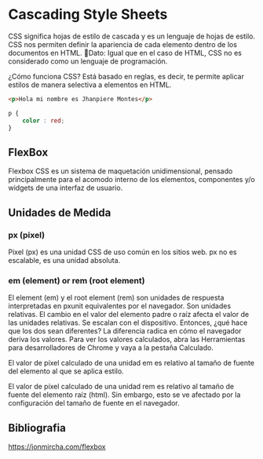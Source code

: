# Cascading Style Sheets

CSS significa hojas de estilo de cascada y es un lenguaje de hojas de estilo. CSS nos permiten definir la apariencia de cada elemento dentro de los documentos en HTML.
📌Dato: Igual que en el caso de HTML, CSS no es considerado como un lenguaje de programación.

¿Cómo funciona CSS?
Está basado en reglas, es decir, te permite aplicar estilos de manera selectiva a elementos en HTML.


```html
<p>Hola mi nombre es Jhanpiere Montes</p>
```

```css
p {
    color : red;
}
```

## FlexBox

Flexbox CSS es un sistema de maquetación unidimensional, pensado principalmente para el acomodo interno de los elementos, componentes y/o widgets de una interfaz de usuario.

## Unidades de Medida 

### px (pixel)
Pixel (px) es una unidad CSS de uso común en los sitios web. px no es escalable, es una unidad absoluta.

### em (element) or rem (root element)
El element (em) y el root element (rem) son unidades de respuesta interpretadas en pxunit equivalentes por el navegador. Son unidades relativas. El cambio en el valor del elemento padre o raíz afecta el valor de las unidades relativas. Se escalan con el dispositivo. Entonces, ¿qué hace que los dos sean diferentes? La diferencia radica en cómo el navegador deriva los valores. Para ver los valores calculados, abra las Herramientas para desarrolladores de Chrome y vaya a la pestaña Calculado.

El valor de píxel calculado de una unidad em es relativo al tamaño de fuente del elemento al que se aplica estilo.

El valor de píxel calculado de una unidad rem es relativo al tamaño de fuente del elemento raíz (html). Sin embargo, esto se ve afectado por la configuración del tamaño de fuente en el navegador.



## Bibliografia

https://jonmircha.com/flexbox


